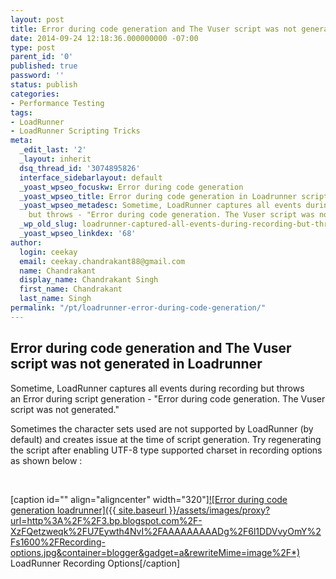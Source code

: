 ```yaml
---
layout: post
title: Error during code generation and The Vuser script was not generated in Loadrunner
date: 2014-09-24 12:18:36.000000000 -07:00
type: post
parent_id: '0'
published: true
password: ''
status: publish
categories:
- Performance Testing
tags:
- LoadRunner
- LoadRunner Scripting Tricks
meta:
  _edit_last: '2'
  _layout: inherit
  dsq_thread_id: '3074895826'
  interface_sidebarlayout: default
  _yoast_wpseo_focuskw: Error during code generation
  _yoast_wpseo_title: Error during code generation in Loadrunner script
  _yoast_wpseo_metadesc: Sometime, LoadRunner captures all events during recording
    but throws - "Error during code generation. The Vuser script was not generated."
  _wp_old_slug: loadrunner-captured-all-events-during-recording-but-thrown-an-error-during-script-generation-error-during-code-generation-the-vuser-script-was-not-generated
  _yoast_wpseo_linkdex: '68'
author:
  login: ceekay
  email: ceekay.chandrakant88@gmail.com
  name: Chandrakant
  display_name: Chandrakant Singh
  first_name: Chandrakant
  last_name: Singh
permalink: "/pt/loadrunner-error-during-code-generation/"
---
```


## Error during code generation and The Vuser script was not generated in Loadrunner
Sometime, LoadRunner captures all events during recording but throws an&nbsp;Error during script generation - "Error during code generation. The Vuser script was not generated."

Sometimes the character sets used are not supported by LoadRunner (by default) and creates issue at the time of script generation. Try regenerating the script after enabling UTF-8 type supported charset in recording options as shown below :

&nbsp;

[caption id="" align="aligncenter" width="320"][![Error during code generation loadrunner]({{ site.baseurl }}/assets/images/proxy?url=http%3A%2F%2F3.bp.blogspot.com%2F-XzFQetzweqk%2FU7Eywth4NvI%2FAAAAAAAAADg%2F6l1DDVvyOmY%2Fs1600%2FRecording-options.jpg&container=blogger&gadget=a&rewriteMime=image%2F*)](http://3.bp.blogspot.com/-XzFQetzweqk/U7Eywth4NvI/AAAAAAAAADg/6l1DDVvyOmY/s1600/Recording-options.jpg) LoadRunner Recording Options[/caption]

&nbsp;

